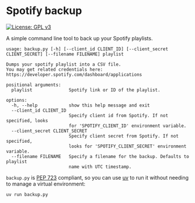 # Spotify backup

[![License: GPL v3](https://img.shields.io/badge/License-GPLv3-blue.svg)](https://www.gnu.org/licenses/gpl-3.0)

A simple command line tool to back up your Spotify playlists.

```text
usage: backup.py [-h] [--client_id CLIENT_ID] [--client_secret CLIENT_SECRET] [--filename FILENAME] playlist

Dumps your spotify playlist into a CSV file.
You may get related credentials here:
https://developer.spotify.com/dashboard/applications

positional arguments:
  playlist              Spotify link or ID of the playlist.

options:
  -h, --help            show this help message and exit
  --client_id CLIENT_ID
                        Specify client id from Spotify. If not specified, looks
                        for 'SPOTIFY_CLIENT_ID' environment variable.
  --client_secret CLIENT_SECRET
                        Specify client secret from Spotify. If not specified,
                        looks for 'SPOTIFY_CLIENT_SECRET' environment variable.
  --filename FILENAME   Specify a filename for the backup. Defaults to playlist
                        name with UTC timestamp.
```

``backup.py`` is [PEP 723](https://peps.python.org/pep-0723/) compliant, so you
can use [uv](https://github.com/astral-sh/uv) to run it without needing to
manage a virtual environment:

```
uv run backup.py
```
